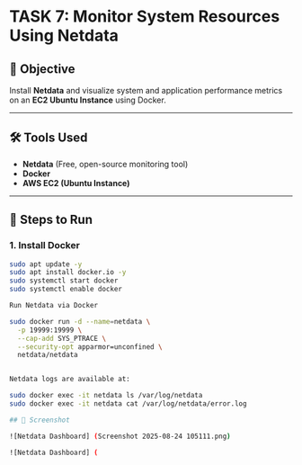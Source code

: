 # TASK 7: Monitor System Resources Using Netdata

## 🎯 Objective
Install **Netdata** and visualize system and application performance metrics on an **EC2 Ubuntu Instance** using Docker.

---

## 🛠 Tools Used
- **Netdata** (Free, open-source monitoring tool)
- **Docker**
- **AWS EC2 (Ubuntu Instance)**

---

## 📌 Steps to Run

### 1. Install Docker
```bash
sudo apt update -y
sudo apt install docker.io -y
sudo systemctl start docker
sudo systemctl enable docker

Run Netdata via Docker

sudo docker run -d --name=netdata \
  -p 19999:19999 \
  --cap-add SYS_PTRACE \
  --security-opt apparmor=unconfined \
  netdata/netdata


Netdata logs are available at:

sudo docker exec -it netdata ls /var/log/netdata
sudo docker exec -it netdata cat /var/log/netdata/error.log

## 📸 Screenshot

![Netdata Dashboard] (Screenshot 2025-08-24 105111.png)

![Netdata Dashboard] (



